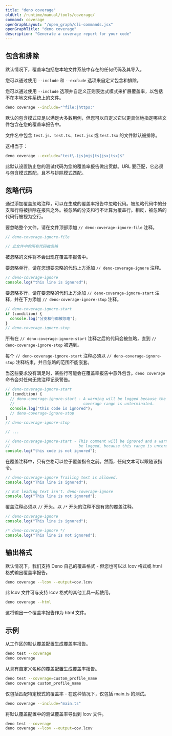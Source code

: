 ```yaml
---
title: "deno coverage"
oldUrl: /runtime/manual/tools/coverage/
command: coverage
openGraphLayout: "/open_graph/cli-commands.jsx"
openGraphTitle: "deno coverage"
description: "Generate a coverage report for your code"
---
```


## 包含和排除

默认情况下，覆盖率包括您本地文件系统中存在的任何代码及其导入。

您可以通过使用 `--include` 和 `--exclude` 选项来自定义包含和排除。

您可以通过使用 `--include` 选项并自定义正则表达式模式来扩展覆盖率，以包括不在本地文件系统上的文件。

```bash
deno coverage --include="^file:|https:"
```

默认的包含模式应足以满足大多数用例，但您可以自定义它以更具体地指定哪些文件包含在您的覆盖率报告中。

文件名中包含 `test.js`、`test.ts`、`test.jsx` 或 `test.tsx` 的文件默认被排除。

这相当于：

```bash
deno coverage --exclude="test\.(js|mjs|ts|jsx|tsx)$"
```

此默认设置防止您的测试代码为您的覆盖率报告做出贡献。URL 要匹配，它必须与包含模式匹配，且不与排除模式匹配。

## 忽略代码

通过添加覆盖忽略注释，可以在生成的覆盖率报告中忽略代码。被忽略代码中的分支和行将被排除在报告之外。被忽略的分支和行不计算为覆盖行。相反，被忽略的代码行被视为空行。

要忽略整个文件，请在文件顶部添加 `// deno-coverage-ignore-file` 注释。

```ts
// deno-coverage-ignore-file

// 此文件中的所有代码被忽略
```

被忽略的文件将不会出现在覆盖率报告中。

要忽略单行，请在您想要忽略的代码上方添加 `// deno-coverage-ignore` 注释。

```ts
// deno-coverage-ignore
console.log("this line is ignored");
```

要忽略多行，请在要忽略的代码上方添加 `// deno-coverage-ignore-start` 注释，并在下方添加 `// deno-coverage-ignore-stop` 注释。

```ts
// deno-coverage-ignore-start
if (condition) {
  console.log("分支和行都被忽略");
}
// deno-coverage-ignore-stop
```

所有在 `// deno-coverage-ignore-start` 注释之后的代码会被忽略，直到 `// deno-coverage-ignore-stop` 被遇到。

每个 `// deno-coverage-ignore-start` 注释必须以 `// deno-coverage-ignore-stop` 注释结束，并且忽略的范围不能嵌套。

当这些要求没有满足时，某些行可能会在覆盖率报告中意外包含。`deno coverage` 命令会对任何无效注释记录警告。

```ts
// deno-coverage-ignore-start
if (condition) {
  // deno-coverage-ignore-start - A warning will be logged because the previous
  //                              coverage range is unterminated.
  console.log("this code is ignored");
  // deno-coverage-ignore-stop
}
// deno-coverage-ignore-stop

// ...

// deno-coverage-ignore-start - This comment will be ignored and a warning will
//                              be logged, because this range is unterminated.
console.log("this code is not ignored");
```

在覆盖注释中，只有空格可以位于覆盖指令之前。然而，任何文本可以跟随该指令。

```ts
// deno-coverage-ignore Trailing text is allowed.
console.log("This line is ignored");

// But leading text isn't. deno-coverage-ignore
console.log("This line is not ignored");
```

覆盖注释必须以 `//` 开头。以 `/*` 开头的注释不是有效的覆盖注释。

```ts
// deno-coverage-ignore
console.log("This line is ignored");

/* deno-coverage-ignore */
console.log("This line is not ignored");
```

## 输出格式

默认情况下，我们支持 Deno 自己的覆盖格式 - 但您也可以以 lcov 格式或 html 格式输出覆盖率报告。

```bash
deno coverage --lcov --output=cov.lcov
```

此 lcov 文件可与支持 lcov 格式的其他工具一起使用。

```bash
deno coverage --html
```

这将输出一个覆盖率报告作为 html 文件。

## 示例

从工作区的默认覆盖配置生成覆盖率报告。

```bash
deno test --coverage
deno coverage
```

从具有自定义名称的覆盖配置生成覆盖率报告。

```bash
deno test --coverage=custom_profile_name
deno coverage custom_profile_name
```

仅包括匹配特定模式的覆盖率 - 在这种情况下，仅包括 main.ts 的测试。

```bash
deno coverage --include="main.ts"
```

将默认覆盖配置中的测试覆盖率导出到 lcov 文件。

```bash
deno test --coverage
deno coverage --lcov --output=cov.lcov
```